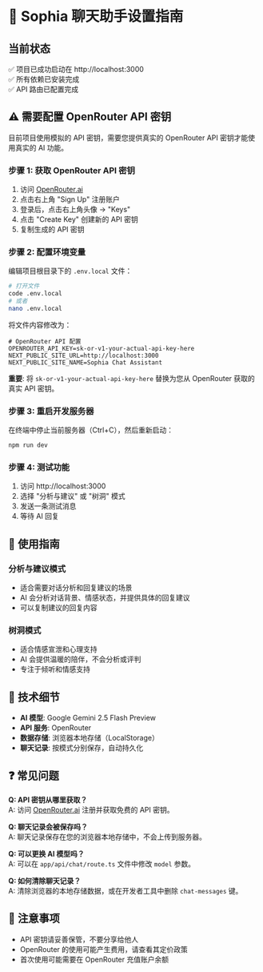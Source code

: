 # 🚀 Sophia 聊天助手设置指南

## 当前状态
✅ 项目已成功启动在 http://localhost:3000  
✅ 所有依赖已安装完成  
✅ API 路由已配置完成  

## ⚠️ 需要配置 OpenRouter API 密钥

目前项目使用模拟的 API 密钥，需要您提供真实的 OpenRouter API 密钥才能使用真实的 AI 功能。

### 步骤 1: 获取 OpenRouter API 密钥

1. 访问 [OpenRouter.ai](https://openrouter.ai/)
2. 点击右上角 "Sign Up" 注册账户
3. 登录后，点击右上角头像 → "Keys"
4. 点击 "Create Key" 创建新的 API 密钥
5. 复制生成的 API 密钥

### 步骤 2: 配置环境变量

编辑项目根目录下的 `.env.local` 文件：

```bash
# 打开文件
code .env.local
# 或者
nano .env.local
```

将文件内容修改为：

```env
# OpenRouter API 配置
OPENROUTER_API_KEY=sk-or-v1-your-actual-api-key-here
NEXT_PUBLIC_SITE_URL=http://localhost:3000
NEXT_PUBLIC_SITE_NAME=Sophia Chat Assistant
```

**重要**: 将 `sk-or-v1-your-actual-api-key-here` 替换为您从 OpenRouter 获取的真实 API 密钥。

### 步骤 3: 重启开发服务器

在终端中停止当前服务器（Ctrl+C），然后重新启动：

```bash
npm run dev
```

### 步骤 4: 测试功能

1. 访问 http://localhost:3000
2. 选择 "分析与建议" 或 "树洞" 模式
3. 发送一条测试消息
4. 等待 AI 回复

## 🎯 使用指南

### 分析与建议模式
- 适合需要对话分析和回复建议的场景
- AI 会分析对话背景、情感状态，并提供具体的回复建议
- 可以复制建议的回复内容

### 树洞模式  
- 适合情感宣泄和心理支持
- AI 会提供温暖的陪伴，不会分析或评判
- 专注于倾听和情感支持

## 🔧 技术细节

- **AI 模型**: Google Gemini 2.5 Flash Preview
- **API 服务**: OpenRouter
- **数据存储**: 浏览器本地存储（LocalStorage）
- **聊天记录**: 按模式分别保存，自动持久化

## ❓ 常见问题

**Q: API 密钥从哪里获取？**  
A: 访问 [OpenRouter.ai](https://openrouter.ai/) 注册并获取免费的 API 密钥。

**Q: 聊天记录会被保存吗？**  
A: 聊天记录保存在您的浏览器本地存储中，不会上传到服务器。

**Q: 可以更换 AI 模型吗？**  
A: 可以在 `app/api/chat/route.ts` 文件中修改 `model` 参数。

**Q: 如何清除聊天记录？**  
A: 清除浏览器的本地存储数据，或在开发者工具中删除 `chat-messages` 键。

## 🚨 注意事项

- API 密钥请妥善保管，不要分享给他人
- OpenRouter 的使用可能产生费用，请查看其定价政策
- 首次使用可能需要在 OpenRouter 充值账户余额 